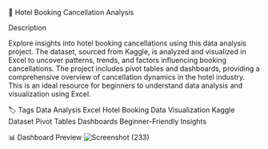 🏨 Hotel Booking Cancellation Analysis

Description

Explore insights into hotel booking cancellations using this data analysis project. The dataset, sourced from Kaggle, is analyzed and visualized in Excel to uncover patterns, trends, and factors influencing booking cancellations. The project includes pivot tables and dashboards, providing a comprehensive overview of cancellation dynamics in the hotel industry. This is an ideal resource for beginners to understand data analysis and visualization using Excel.

🏷️ Tags
Data Analysis
Excel
Hotel Booking
Data Visualization
Kaggle Dataset
Pivot Tables
Dashboards
Beginner-Friendly
Insights

📊 Dashboard Preview
![Screenshot (233)](https://github.com/user-attachments/assets/e142d67d-01dc-4239-a3e7-03e56827f8d6)

